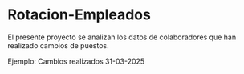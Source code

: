# Rotacion-Empleados
El presente proyecto se analizan los datos de colaboradores que han realizado cambios de puestos. 

Ejemplo: Cambios realizados 31-03-2025